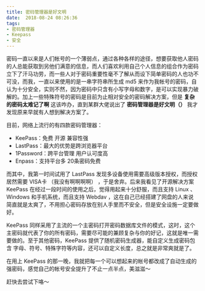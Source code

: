 ```yaml
---
title: 密码管理器是好文明
date:  2018-08-24 08:26:36
tags:
- 密码管理器
- Keepass
- 安全
---
```


密码一直以来是人们帐号的一个薄弱点，通过各种各样的途径，想要获取他人密码的人总能获取到另他们满意的信息，<!---more--->而人们喜欢利用自己个人信息的组合作为密码立下了汗马功劳，而一些人对于密码重要性毫不了解从而设下简单密码的人也功不可没，而我，一直以来使用的是一串字符串所生成 md5 来作为我帐号的密码，自认为十分安全，实则不然，因为密码中只含有小写字母和数字，是可以实现暴力破解的。加上一些特殊符号的密码是目前为止相对安全的密码解决方案，但是 **复杂的密码太难记了啊** 这该咋办，直到某群大佬说出了 **密码管理器是好文明（）** 我才发现原来早就有人想到解决方案了。

目前，网络上流行的有四款密码管理器：

- KeePass：免费 开源 兼容性强
- LastPass：最大的优势是跨浏览器平台
- 1Password：跨平台管理 用户认可度高
- Enpass：支持平台多 20条密码免费

而其中，我第一时间试用了 LastPass 发现多设备使用需要高级版本授权，而授权居然需要 VISA卡 （我没有啊啊啊啊） ，于是舍弃。后来我看见了开源解决方案 KeePass 在经过一段时间的使用之后，觉得用起来十分舒服，而且支持 Linux 、Windows 和手机系统，而且支持 Webdav ，这在自己已经搭建了网盘的人来说简直就是太爽了，不用担心密码存放在别人手里而不安全，但是安全设施一定要做好。

KeePass 同样采用了主流的一个主密码打开密码数据库文件的模式，这时，这个主密码就代表了你的所有密码，需要尽可能的兼顾复杂与你的好记，这就是唯一需要做的。至于其他密码，KeePass 提供了随机密码生成器，能自定义生成密码包含 字母、符号、特殊字符等内容，还可以自定义长度，总之就是非常爽就是了。

在用上 KeePass 的那一晚，我就把每一个可以想起来的帐号都改成了自动生成的强密码，感觉自己的帐号安全提升了不止一点半点，美滋滋～

赶快去尝试下咯～
